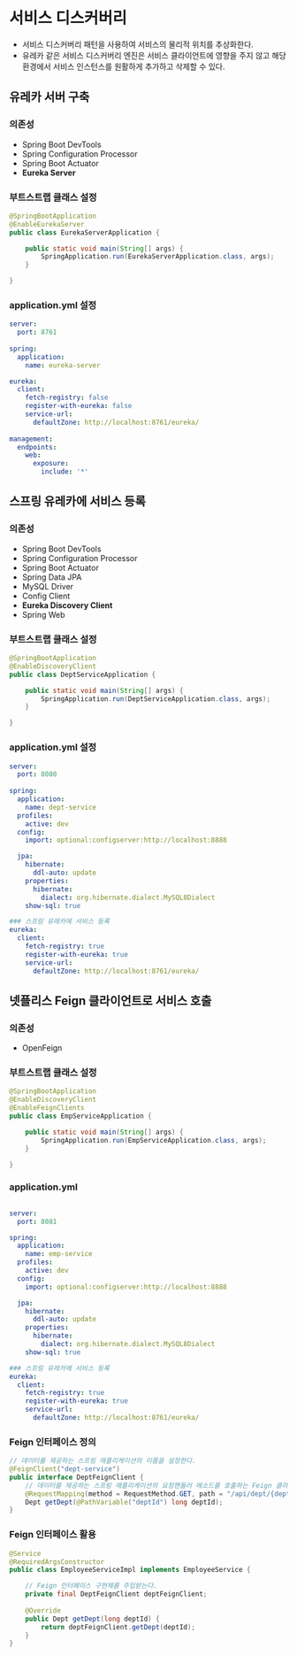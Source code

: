 # 서비스 디스커버리
- 서비스 디스커버리 패턴을 사용하여 서비스의 물리적 위치를 추상화한다.
- 유레카 같은 서비스 디스커버리 엔진은 서비스 클라이언트에 영향을 주지 않고 해당 환경에서 서비스 인스턴스를 원활하게 추가하고 삭제할 수 있다.

## 유레카 서버 구축
### 의존성
- Spring Boot DevTools
- Spring Configuration Processor
- Spring Boot Actuator
- **Eureka Server**

### 부트스트랩 클래스 설정
```java
@SpringBootApplication
@EnableEurekaServer
public class EurekaServerApplication {

	public static void main(String[] args) {
		SpringApplication.run(EurekaServerApplication.class, args);
	}

}

```

### application.yml 설정
```yml
server:
  port: 8761
  
spring:
  application:
    name: eureka-server

eureka:
  client:
    fetch-registry: false
    register-with-eureka: false
    service-url:
      defaultZone: http://localhost:8761/eureka/
 
management:
  endpoints:
    web:
      exposure:
        include: '*'
```

## 스프링 유레카에 서비스 등록
### 의존성
- Spring Boot DevTools
- Spring Configuration Processor
- Spring Boot Actuator
- Spring Data JPA
- MySQL Driver
- Config Client
- **Eureka Discovery Client**
- Spring Web

### 부트스트랩 클래스 설정
```java
@SpringBootApplication
@EnableDiscoveryClient
public class DeptServiceApplication {

	public static void main(String[] args) {
		SpringApplication.run(DeptServiceApplication.class, args);
	}

}

```

### application.yml 설정
```yml
server:
  port: 8080
  
spring:
  application:
    name: dept-service
  profiles:
    active: dev
  config:
    import: optional:configserver:http://localhost:8888

  jpa:
    hibernate:
      ddl-auto: update
    properties:
      hibernate:
        dialect: org.hibernate.dialect.MySQL8Dialect
    show-sql: true

### 스프링 유레카에 서비스 등록
eureka:
  client:
    fetch-registry: true
    register-with-eureka: true
    service-url:
      defaultZone: http://localhost:8761/eureka/
```

## 넷플리스 Feign 클라이언트로 서비스 호출

### 의존성
- OpenFeign

### 부트스트랩 클래스 설정
```java
@SpringBootApplication
@EnableDiscoveryClient
@EnableFeignClients
public class EmpServiceApplication {

	public static void main(String[] args) {
		SpringApplication.run(EmpServiceApplication.class, args);
	}

}

```

### application.yml
```yml

server:
  port: 8081

spring:
  application:
    name: emp-service
  profiles:
    active: dev
  config:
    import: optional:configserver:http://localhost:8888

  jpa:
    hibernate:
      ddl-auto: update
    properties:
      hibernate:
        dialect: org.hibernate.dialect.MySQL8Dialect
    show-sql: true

### 스프링 유레카에 서비스 등록
eureka:
  client:
    fetch-registry: true
    register-with-eureka: true
    service-url:
      defaultZone: http://localhost:8761/eureka/

```

### Feign 인터페이스 정의
```java
// 데이터를 제공하는 스프링 애플리케이션의 이름을 설정한다.
@FeignClient("dept-service")
public interface DeptFeignClient {
	// 데이터를 제공하는 스프링 애플리케이션의 요청핸들러 메소드를 호출하는 Feign 클라이언트의 인터페이스를 정의한다.
	@RequestMapping(method = RequestMethod.GET, path = "/api/dept/{deptId}", consumes = "application/json")
	Dept getDept(@PathVariable("deptId") long deptId);
}

```

### Feign 인터페이스 활용
```java
@Service
@RequiredArgsConstructor
public class EmployeeServiceImpl implements EmployeeService {

	// Feign 인터페이스 구현체를 주입받는다.
	private final DeptFeignClient deptFeignClient;
	
	@Override
	public Dept getDept(long deptId) {
		return deptFeignClient.getDept(deptId);
	}
}

```


